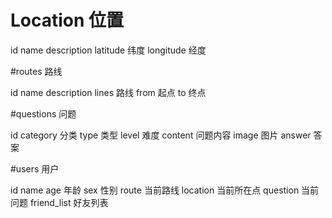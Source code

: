 # Location 位置

id
name
description
latitude  纬度
longitude 经度

#routes 路线

id
name
description
lines 路线
from  起点
to    终点

#questions 问题

id
category 分类
type  类型
level 难度
content 问题内容
image 图片
answer 答案

#users 用户

id
name
age  年龄
sex  性别
route  当前路线
location   当前所在点
question   当前问题
friend_list 好友列表




